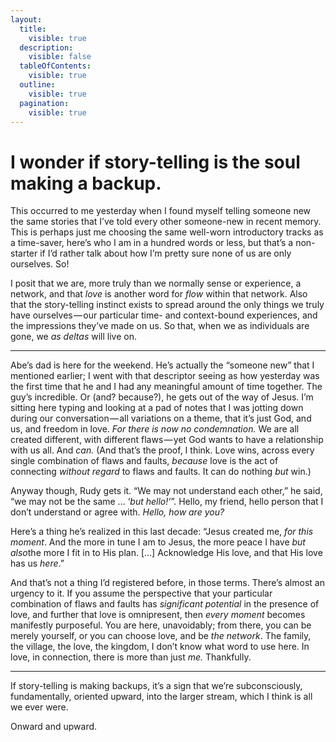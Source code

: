 ```yaml
---
layout:
  title:
    visible: true
  description:
    visible: false
  tableOfContents:
    visible: true
  outline:
    visible: true
  pagination:
    visible: true
---
```


# I wonder if story-telling is the soul making a backup.

This occurred to me yesterday when I found myself telling someone new the same stories that I’ve told every other someone-new in recent memory. This is perhaps just me choosing the same well-worn introductory tracks as a time-saver, here’s who I am in a hundred words or less, but that’s a non-starter if I’d rather talk about how I’m pretty sure none of us are only ourselves. So!

I posit that we are, more truly than we normally sense or experience, a network, and that _love_ is another word for _flow_ within that network. Also that the story-telling instinct exists to spread around the only things we truly have ourselves — our particular time- and context-bound experiences, and the impressions they’ve made on us. So that, when we as individuals are gone, we _as deltas_ will live on.

***

Abe’s dad is here for the weekend. He’s actually the “someone new” that I mentioned earlier; I went with that descriptor seeing as how yesterday was the first time that he and I had any meaningful amount of time together. The guy’s incredible. Or (and? because?), he gets out of the way of Jesus. I’m sitting here typing and looking at a pad of notes that I was jotting down during our conversation — all variations on a theme, that it’s just God, and us, and freedom in love. _For there is now no condemnation._ We are all created different, with different flaws — yet God wants to have a relationship with us all. And _can._ (And that’s the proof, I think. Love wins, across every single combination of flaws and faults, _because_ love is the act of connecting _without regard_ to flaws and faults. It can do nothing _but_ win.)

Anyway though, Rudy gets it. “We may not understand each other,” he said, “we may not be the same … ‘_but hello!’_”. Hello, my friend, hello person that I don’t understand or agree with. _Hello, how are you?_

Here’s a thing he’s realized in this last decade: “Jesus created me, _for this moment_. And the more in tune I am to Jesus, the more peace I have _but als&#x6F;_&#x74;he more I fit in to His plan. \[…] Acknowledge His love, and that His love has us _here_.”

And that’s not a thing I’d registered before, in those terms. There’s almost an urgency to it. If you assume the perspective that your particular combination of flaws and faults has _significant potential_ in the presence of love, and further that love is omnipresent, then _every moment_ becomes manifestly purposeful. You are here, unavoidably; from there, you can be merely yourself, or you can choose love, and be _the network_. The family, the village, the love, the kingdom, I don’t know what word to use here. In love, in connection, there is more than just _me._ Thankfully.

***

If story-telling is making backups, it’s a sign that we’re subconsciously, fundamentally, oriented upward, into the larger stream, which I think is all we ever were.

Onward and upward.
